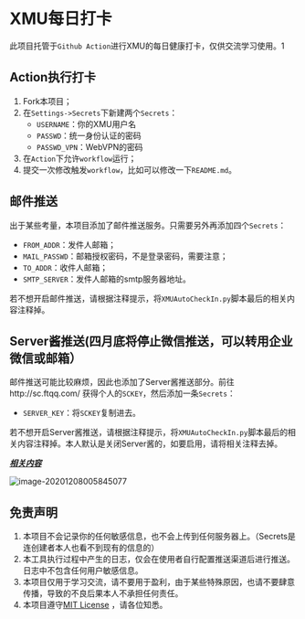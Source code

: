 # XMU每日打卡

此项目托管于``Github Action``进行XMU的每日健康打卡，仅供交流学习使用。1

## Action执行打卡

1. Fork本项目；
2. 在`Settings->Secrets`下新建两个`Secrets`：
   + `USERNAME`：你的XMU用户名
   + `PASSWD`：统一身份认证的密码
   + `PASSWD_VPN`：WebVPN的密码
3. 在`Action`下允许`workflow`运行；
4. 提交一次修改触发`workflow`，比如可以修改一下`README.md`。

## 邮件推送

出于某些考量，本项目添加了邮件推送服务。只需要另外再添加四个`Secrets`：

+ `FROM_ADDR`：发件人邮箱；
+ `MAIL_PASSWD`：邮箱授权密码，不是登录密码，需要注意；
+ `TO_ADDR`：收件人邮箱；
+ `SMTP_SERVER`：发件人邮箱的smtp服务器地址。

若不想开启邮件推送，请根据注释提示，将`XMUAutoCheckIn.py`脚本最后的相关内容注释掉。

## Server酱推送(四月底将停止微信推送，可以转用企业微信或邮箱）

邮件推送可能比较麻烦，因此也添加了Server酱推送部分。前往http://sc.ftqq.com/ 获得个人的`SCKEY`，然后添加一条`Secrets`：

+ `SERVER_KEY`：将`SCKEY`复制进去。

若不想开启Server酱推送，请根据注释提示，将`XMUAutoCheckIn.py`脚本最后的相关内容注释掉。本人默认是关闭Server酱的，如要启用，请将相关注释去掉。

***<u>相关内容</u>***

![image-20201208005845077](https://ljw-typora.oss-cn-shanghai.aliyuncs.com/mdImg/image-20201208005845077.png)

## 免责声明

1. 本项目不会记录你的任何敏感信息，也不会上传到任何服务器上。（Secrets是连创建者本人也看不到现有的信息的）
2. 本工具执行过程中产生的日志，仅会在使用者自行配置推送渠道后进行推送。日志中不包含任何用户敏感信息。
3. 本项目仅用于学习交流，请不要用于盈利，由于某些特殊原因，也请不要肆意传播，导致的不良后果本人不承担任何责任。
4. 本项目遵守[MIT License](https://github.com/JunzhouLiu/BILIBILI-HELPER/blob/main/LICENSE) ，请各位知悉。
